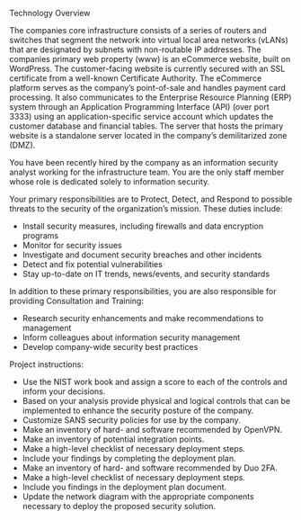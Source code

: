Technology Overview

The companies core infrastructure consists of a series of routers and switches that segment the network into virtual local area networks (vLANs) that are designated by subnets with non-routable IP addresses. 
The companies primary web property (www) is an eCommerce website, built on WordPress. The customer-facing website is currently secured with an SSL certificate from a well-known Certificate Authority. The eCommerce platform serves as the company’s point-of-sale and handles payment card processing. It also communicates to the Enterprise Resource Planning (ERP) system through an Application Programming Interface (API) (over port 3333) using an application-specific service account which updates the customer database and financial tables. The server that hosts the primary website is a standalone server located in the company’s demilitarized zone (DMZ).

You have been recently hired by the company as an information security analyst working for the infrastructure team. You are the only staff member whose role is dedicated solely to information security.

Your primary responsibilities are to Protect, Detect, and Respond to possible threats to the security of the organization’s mission. These duties include:

* Install security measures, including firewalls and data encryption programs
* Monitor for security issues
* Investigate and document security breaches and other incidents
* Detect and fix potential vulnerabilities
* Stay up-to-date on IT trends, news/events, and security standards

In addition to these primary responsibilities, you are also responsible for providing Consultation and Training:

* Research security enhancements and make recommendations to management
* Inform colleagues about information security management
* Develop company-wide security best practices

Project instructions:

* Use the NIST work book and assign a score to each of the controls and inform your decisions.
* Based on your analysis provide physical and logical controls that can be implemented to enhance the security posture of the company.
* Customize SANS security policies for use by the company.
* Make an inventory of hard- and software recommended by OpenVPN.
* Make an inventory of potential integration points.
* Make a high-level checklist of necessary deployment steps.
* Include your findings by completing the deployment plan.
* Make an inventory of hard- and software recommended by Duo 2FA.
* Make a high-level checklist of necessary deployment steps.
* Include you findings in the deployment plan document.
* Update the network diagram with the appropriate components necessary to deploy the proposed security solution.
